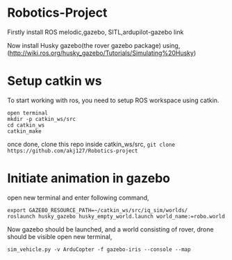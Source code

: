 # Robotics-Project

Firstly install ROS melodic,gazebo, SITL,ardupilot-gazebo link


Now install Husky gazebo(the rover gazebo package) using, (http://wiki.ros.org/husky_gazebo/Tutorials/Simulating%20Husky)

# Setup catkin ws
To start working with ros, you need to setup ROS workspace using catkin.
```
open terminal
mkdir -p catkin_ws/src
cd catkin_ws
catkin_make
```

once done, clone this repo inside catkin_ws/src,
`git clone https://github.com/akj127/Robotics-project`

# Initiate animation in gazebo

open new terminal and enter following command,
```
export GAZEBO_RESOURCE_PATH=~/catkin_ws/src/iq_sim/worlds/
roslaunch husky_gazebo husky_empty_world.launch world_name:=robo.world
```
Now gazebo should be launched, and a world consisting of rover, drone should be visible
open new terminal,
```
sim_vehicle.py -v ArduCopter -f gazebo-iris --console --map
```
